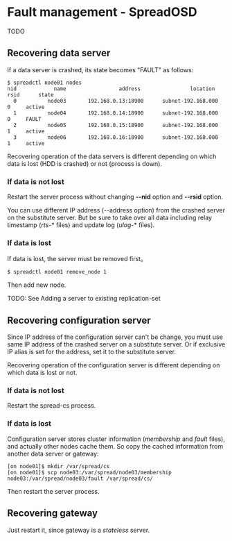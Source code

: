 Fault management - SpreadOSD
============================

TODO

## Recovering data server

If a data server is crashed, its state becomes "FAULT" as follows:

    $ spreadctl node01 nodes
    nid            name                 address                location    rsid      state
      0          node03       192.168.0.13:18900      subnet-192.168.000       0     active
      1          node04       192.168.0.14:18900      subnet-192.168.000       0     FAULT
      2          node05       192.168.0.15:18900      subnet-192.168.000       1     active
      3          node06       192.168.0.16:18900      subnet-192.168.000       1     active

Recovering operation of the data servers is different depending on which data is lost (HDD is crashed) or not (process is down).

### If data is not lost

Restart the server process without changing **--nid** option and **--rsid** option.

You can use different IP address (--address option) from the crashed server on the substitute server. But be sure to take over all data including relay timestamp (*rts-*\* files) and update log (*ulog-*\* files).

### If data is lost

If data is lost, the server must be removed first。

    $ spreadctl node01 remove_node 1

Then add new node.

TODO: See Adding a server to existing replication-set


## Recovering configuration server

Since IP address of the configuration server can't be change, you must use same IP address of the crashed server on a substitute server. Or if exclusive IP alias is set for the address, set it to the substitute server.

Recovering operation of the configuration server is different depending on which data is lost or not.

### If data is not lost

Restart the spread-cs process.

### If data is lost

Configuration server stores cluster information (*membership* and *fault* files), and actually other nodes cache them.
So copy the cached information from another data server or gateway:

    [on node01]$ mkdir /var/spread/cs
    [on node01]$ scp node03:/var/spread/node03/membership node03:/var/spread/node03/fault /var/spread/cs/

Then restart the server process.


## Recovering gateway

Just restart it, since gateway is a *stateless* server.

